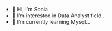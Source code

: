 - 👋 Hi, I’m Sonia
- 👀 I’m interested in Data Analyst field...
- 🌱 I’m currently learning Mysql...
<!---
123achs/123achs is a ✨ special ✨ repository because its `README.md` (this file) appears on your GitHub profile.
You can click the Preview link to take a look at your changes.
--->
